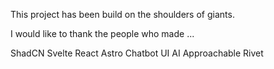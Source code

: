This project has been build on the shoulders of giants. 

I would like to thank the people who made ... 


ShadCN
Svelte
React
Astro
Chatbot UI
AI Approachable
Rivet
